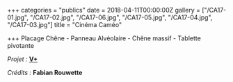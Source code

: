 +++
categories = "publics"
date = 2018-04-11T00:00:00Z
gallery = ["/CA17-01.jpg", "/CA17-02.jpg", "/CA17-06.jpg", "/CA17-05.jpg", "/CA17-04.jpg", "/CA17-03.jpg"]
title = "Cinéma Caméo"

+++
Placage Chêne - Panneau Alvéolaire - Chêne massif - Tablette pivotante

_Projet :_ <a target="_blank" href="http://www.vplus.org/"><strong>V+</strong></a>

_Crédits :_ **Fabian Rouwette**
